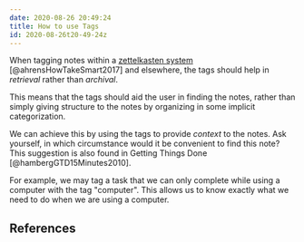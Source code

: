 ```yaml
---
date: 2020-08-26 20:49:24
title: How to use Tags
id: 2020-08-26t20-49-24z
---
```


When tagging notes within a [zettelkasten system](./2020-08-24t15-19-14z.md)
[@ahrensHowTakeSmart2017] and elsewhere, the tags should help in _retrieval_
rather than _archival_.

This means that the tags should aid the user in finding the notes, rather than
simply giving structure to the notes by organizing in some implicit
categorization.

We can achieve this by using the tags to provide _context_ to the notes. Ask
yourself, in which circumstance would it be convenient to find this note? This
suggestion is also found in Getting Things Done [@hambergGTD15Minutes2010].

For example, we may tag a task that we can only complete while using a computer
with the tag "computer". This allows us to know exactly what we need to do when
we are using a computer.

## References
